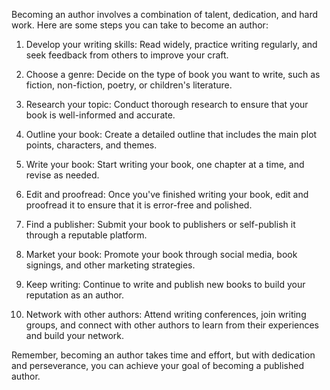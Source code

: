 Becoming an author involves a combination of talent, dedication, and hard work. Here are some steps you can take to become an author:

1. Develop your writing skills: Read widely, practice writing regularly, and seek feedback from others to improve your craft.

2. Choose a genre: Decide on the type of book you want to write, such as fiction, non-fiction, poetry, or children's literature.

3. Research your topic: Conduct thorough research to ensure that your book is well-informed and accurate.

4. Outline your book: Create a detailed outline that includes the main plot points, characters, and themes.

5. Write your book: Start writing your book, one chapter at a time, and revise as needed.

6. Edit and proofread: Once you've finished writing your book, edit and proofread it to ensure that it is error-free and polished.

7. Find a publisher: Submit your book to publishers or self-publish it through a reputable platform.

8. Market your book: Promote your book through social media, book signings, and other marketing strategies.

9. Keep writing: Continue to write and publish new books to build your reputation as an author.

10. Network with other authors: Attend writing conferences, join writing groups, and connect with other authors to learn from their experiences and build your network.

Remember, becoming an author takes time and effort, but with dedication and perseverance, you can achieve your goal of becoming a published author.